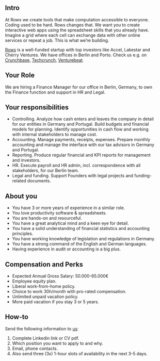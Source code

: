 ## Intro
At Rows we create tools that make computation accessible to everyone.
Coding used to be hard. Rows changes that. We want you to create interactive web apps using the spreadsheet skills that you already have. Imagine a grid where each cell can exchange data with other online services or repeat a job. This is what we’re building.

[Rows](https://rows.com/) is a well-funded startup with top investors like Accel, Lakestar and Cherry Ventures. We have offices in Berlin and Porto. Check us e.g. on [Crunchbase](https://www.crunchbase.com/organization/rowshq), [Techcrunch](https://techcrunch.com/2018/05/16/dashdash-a-platform-to-create-web-apps-using-only-spreadsheet-skills-nabs-8m-led-by-accel/), [Venturebeat](https://venturebeat.com/2018/05/16/accel-leads-8-million-investment-in-dashdash-to-create-web-apps-from-spreadsheets/).

## Your Role
We are hiring a Finance Manager for our office in Berlin, Germany, to own the Finance function and support in HR and Legal.

## Your responsibilities
- Controlling. Analyze how cash enters and leaves the company in detail for our entities in Germany and Portugal. Build budgets and financial models for planning. Identify opportunities in cash flow and working with internal stakeholders to manage cost.
- Accounting. Manage payments, receipts, expenses. Prepare monthly accounting and manage the interface with our tax advisors in Germany and Portugal. 
- Reporting. Produce regular financial and KPI reports for management and investors.
- HR. Execute payroll and HR admin, incl. correspondence with all stakeholders, for our Berlin team.
- Legal and funding. Support Founders with legal projects and funding-related documents.

## About you
- You have 3 or more years of experience in a similar role.
- You love productivity software & spreadsheets.
- You are hands-on and resourceful.
- You have a great analytical mind and a keen eye for detail.
- You have a solid understanding of financial statistics and accounting principles.
- You have working knowledge of legislation and regulations in Germany.
- You have a strong command of the English and German languages. 
- Having experience in audit or accounting is a big plus.

## Compensation and Perks
- Expected Annual Gross Salary: 50.000-65.000€
- Employee equity plan.
- Liberal work-from-home policy.
- Choice to work 30h/month with pro-rated compensation.
- Unlimited unpaid vacation policy.
- More paid vacation if you stay 3 or 5 years.

## How-to
Send the following information to [us](mailto:join@rows.com):
1. Complete Linkedin link or CV pdf.
1. Which position you want to apply to and why.
1. Email, phone contacts.
1. Also send three (3x) 1-hour slots of availability in the next 3-5 days.
